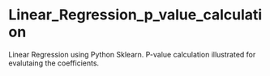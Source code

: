 # Linear_Regression_p_value_calculation
Linear Regression using Python Sklearn. P-value calculation illustrated for evalutaing the coefficients.
